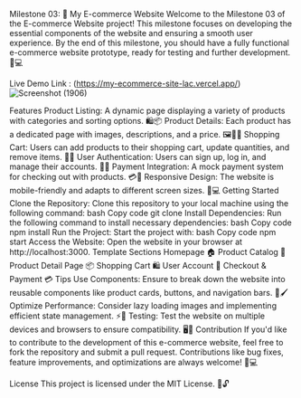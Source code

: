 Milestone 03: 🛒 My E-commerce Website
Welcome to the Milestone 03 of the E-commerce Website project! This milestone focuses on developing the essential components of the website and ensuring a smooth user experience. By the end of this milestone, you should have a fully functional e-commerce website prototype, ready for testing and further development. 🛒💻

Live Demo Link : (https://my-ecommerce-site-lac.vercel.app/)
![Screenshot (1906)](https://github.com/user-attachments/assets/772bb3ad-8a0d-4d0d-9d33-677173e0777a)


Features
Product Listing: A dynamic page displaying a variety of products with categories and sorting options. 🛍️📦
Product Details: Each product has a dedicated page with images, descriptions, and a price. 🖼️💬💵
Shopping Cart: Users can add products to their shopping cart, update quantities, and remove items. 🛒🔄
User Authentication: Users can sign up, log in, and manage their accounts. 🔑📝
Payment Integration: A mock payment system for checking out with products. 💳💸
Responsive Design: The website is mobile-friendly and adapts to different screen sizes. 📱💻
Getting Started
Clone the Repository: Clone this repository to your local machine using the following command:
bash
Copy code
git clone <repository-url>
Install Dependencies: Run the following command to install necessary dependencies:
bash
Copy code
npm install
Run the Project: Start the project with:
bash
Copy code
npm start
Access the Website: Open the website in your browser at http://localhost:3000.
Template Sections
Homepage 🏠
Product Catalog 🛒
Product Detail Page 📦
Shopping Cart 🛍️
User Account 👤
Checkout & Payment 💳
Tips
Use Components: Ensure to break down the website into reusable components like product cards, buttons, and navigation bars. 🧩🖌️
Optimize Performance: Consider lazy loading images and implementing efficient state management. ⚡🚀
Testing: Test the website on multiple devices and browsers to ensure compatibility. 🖥️📱
Contribution
If you'd like to contribute to the development of this e-commerce website, feel free to fork the repository and submit a pull request. Contributions like bug fixes, feature improvements, and optimizations are always welcome! 🤝💻

License
This project is licensed under the MIT License. 📄🔓

